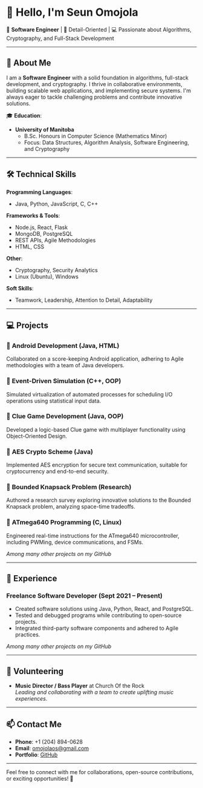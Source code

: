 # 👋 Hello, I'm Seun Omojola  

🚀 **Software Engineer** | 🌟 Detail-Oriented | 💻 Passionate about Algorithms, Cryptography, and Full-Stack Development  

---

## 📜 **About Me**  

I am a **Software Engineer** with a solid foundation in algorithms, full-stack development, and cryptography. I thrive in collaborative environments, building scalable web applications, and implementing secure systems. I'm always eager to tackle challenging problems and contribute innovative solutions.  

🎓 **Education**:  
- **University of Manitoba**  
  - B.Sc. Honours in Computer Science (Mathematics Minor)  
  - Focus: Data Structures, Algorithm Analysis, Software Engineering, and Cryptography  

---

## 🛠️ **Technical Skills**  

**Programming Languages**:  
- Java, Python, JavaScript, C, C++  

**Frameworks & Tools**:  
- Node.js, React, Flask  
- MongoDB, PostgreSQL  
- REST APIs, Agile Methodologies  
- HTML, CSS  

**Other**:  
- Cryptography, Security Analytics  
- Linux (Ubuntu), Windows  

**Soft Skills**:  
- Teamwork, Leadership, Attention to Detail, Adaptability  

---

## 💻 **Projects**  

### 🔹 **Android Development (Java, HTML)**  
Collaborated on a score-keeping Android application, adhering to Agile methodologies with a team of Java developers.  

### 🔹 **Event-Driven Simulation (C++, OOP)**  
Simulated virtualization of automated processes for scheduling I/O operations using statistical input data.  

### 🔹 **Clue Game Development (Java, OOP)**  
Developed a logic-based Clue game with multiplayer functionality using Object-Oriented Design.  

### 🔹 **AES Crypto Scheme (Java)**  
Implemented AES encryption for secure text communication, suitable for cryptocurrency and end-to-end security.  

### 🔹 **Bounded Knapsack Problem (Research)**  
Authored a research survey exploring innovative solutions to the Bounded Knapsack problem, analyzing space-time tradeoffs.  

### 🔹 **ATmega640 Programming (C, Linux)**  
Engineered real-time instructions for the ATmega640 microcontroller, including PWMing, device communications, and FSMs. 

_Among many other projects on my GitHub_

---

## 🌟 **Experience**  

### **Freelance Software Developer (Sept 2021 – Present)**  
- Created software solutions using Java, Python, React, and PostgreSQL.  
- Tested and debugged programs while contributing to open-source projects.  
- Integrated third-party software components and adhered to Agile practices.

_Among many other projects on my GitHub_

---

## 🎸 **Volunteering**  

- **Music Director / Bass Player** at Church Of the Rock  
  *Leading and collaborating with a team to create uplifting music experiences.*  

---

## 📫 **Contact Me**  

- **Phone**: +1 (204) 894-0628  
- **Email**: [omojolaos@gmail.com](mailto:omojolaos@gmail.com)  
- **Portfolio**: [GitHub](https://github.com/seun-OMJ)  

---

Feel free to connect with me for collaborations, open-source contributions, or exciting opportunities! 🌟  
